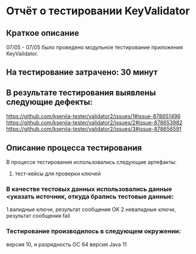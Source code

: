 # Отчёт о тестировании  KeyValidator
## Краткое описание
07/05 - 07/05 было проведено модульное тестирование приложения KeyValidator.
 
## На тестирование затрачено: 30 минут

## В результате тестирования выявлены следующие дефекты:

https://github.com/kseniia-tester/validator2/issues/1#issue-878651496 
https://github.com/kseniia-tester/validator2/issues/2#issue-878653982
https://github.com/kseniia-tester/validator2/issues/3#issue-878656591

## Описание процесса тестирования
В процессе тестирования использовались следующие артефакты:
 
1. тест-кейсы для проверки ключей

### В качестве тестовых данных использовались данные <указать источник, откуда брались тестовые данные:

1.валидные ключи, результат сообщения OK
2.невалидные ключи, результат сообщения fail

### Тестирование производилось в следующем окружении:

версия 10, и разрядность ОС 64
версия Java 11
  